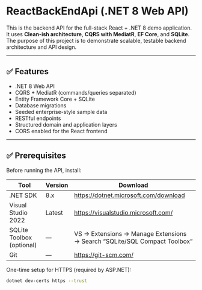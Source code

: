 # ReactBackEndApi (.NET 8 Web API)

This is the backend API for the full-stack React + .NET 8 demo application.  
It uses **Clean-ish architecture**, **CQRS with MediatR**, **EF Core**, and **SQLite**.  
The purpose of this project is to demonstrate scalable, testable backend architecture and API design.

---

## ✅ Features
- .NET 8 Web API
- CQRS + MediatR (commands/queries separated)
- Entity Framework Core + SQLite
- Database migrations
- Seeded enterprise-style sample data
- RESTful endpoints
- Structured domain and application layers
- CORS enabled for the React frontend

---

## ✅ Prerequisites
Before running the API, install:

| Tool | Version | Download |
|------|---------|----------|
| .NET SDK | 8.x | https://dotnet.microsoft.com/download |
| Visual Studio 2022 | Latest | https://visualstudio.microsoft.com/ |
| SQLite Toolbox (optional) | — | VS → Extensions → Manage Extensions → Search “SQLite/SQL Compact Toolbox” |
| Git | — | https://git-scm.com/ |

One-time setup for HTTPS (required by ASP.NET):
```bash
dotnet dev-certs https --trust
